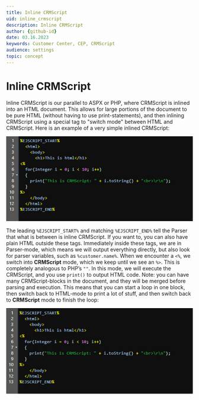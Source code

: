 ```yaml
---
title: Inline CRMScript
uid: inline_crmscript
description: Inline CRMScript
author: {github-id}
date: 03.16.2023
keywords: Customer Center, CEP, CRMScript
audience: settings
topic: concept
---
```


# Inline CRMScript

Inline CRMScript is our parallel to ASPX or PHP, where CRMScript is inlined into an HTML document. This allows for large portions of the document to be pure HTML (without having to use print-statements), and then inlining CRMScript using a special tag to "switch mode" between HTML and CRMScript. Here is an example of a very simple inlined CRMScript:

![CRMScript -screenshot][img1]

The leading `%EJSCRIPT_START%` and matching `%EJSCRIPT_END%` tell the Parser that what is between is inline CRMScript. If you want to, you can also have plain HTML outside these tags. Immediately inside these tags, we are in Parser-mode, which means we will output everything directly, but also look for parser variables, such as `%customer.name%`. When we encounter a `<%`, we switch into **CRMScript** mode, which we keep until we see an `%>`. This is completely analogous to PHP’s `""`. In this mode, we will execute the CRMScript, and you use `print()` to output HTML code. Note: you can have many CRMScript-blocks in the document, and they will be merged before parsing and execution. This means that you can start a loop in one block, then switch back to HTML-mode to print a lot of stuff, and then switch back to **CRMScript** mode to finish the loop:

![Example -screenshot][img2]

<!-- Referenced images -->
[img1]: media/image001.png
[img2]: media/image002.png
